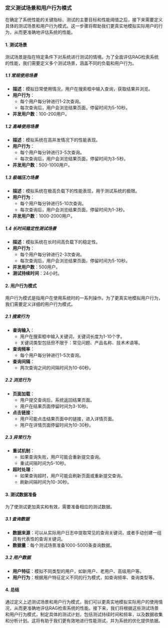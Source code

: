 ### 定义测试场景和用户行为模式

在确定了系统性能的关键指标、测试的主要目标和性能阈值之后，接下来需要定义具体的测试场景和用户行为模式。这一步骤将帮助我们更真实地模拟实际用户的行为，从而更准确地评估系统的性能。

#### 1. **测试场景**

测试场景是指在特定条件下对系统进行测试的情境。为了全面评估RAG检索系统的性能，我们需要定义多个测试场景，涵盖不同的负载和用户行为。

##### 1.1 **常规使用场景**
- **描述**：模拟日常使用情况，用户在搜索框中输入查询，获取结果并浏览。
- **用户行为**：
  - 每个用户每分钟进行1-2次查询。
  - 每次查询后，用户会浏览结果页面，停留时间为5-10秒。
- **并发用户数**：100-200用户。

##### 1.2 **高峰使用场景**
- **描述**：模拟系统在高并发情况下的性能表现。
- **用户行为**：
  - 每个用户每分钟进行3-5次查询。
  - 每次查询后，用户会浏览结果页面，停留时间为3-5秒。
- **并发用户数**：500-1000用户。

##### 1.3 **极端压力场景**
- **描述**：模拟系统在极高负载下的性能表现，用于测试系统的极限。
- **用户行为**：
  - 每个用户每分钟进行5-10次查询。
  - 每次查询后，用户会浏览结果页面，停留时间为1-3秒。
- **并发用户数**：1000-2000用户。

##### 1.4 **长时间稳定性测试场景**
- **描述**：模拟系统在长时间高负载下的稳定性。
- **用户行为**：
  - 每个用户每分钟进行2-3次查询。
  - 每次查询后，用户会浏览结果页面，停留时间为5-10秒。
- **并发用户数**：500用户。
- **测试持续时间**：24小时。

#### 2. **用户行为模式**

用户行为模式是指用户在使用系统时的一系列操作。为了更真实地模拟用户行为，我们需要定义详细的用户行为模式。

##### 2.1 **搜索行为**
- **查询输入**：
  - 用户在搜索框中输入关键词，关键词长度为1-10个字。
  - 关键词类型包括但不限于：常见问题、产品名称、技术术语等。
- **查询频率**：
  - 每个用户每分钟进行1-5次查询。
- **查询间隔**：
  - 两次查询之间的间隔时间为10-60秒。

##### 2.2 **浏览行为**
- **页面加载**：
  - 用户提交查询后，系统返回结果页面。
  - 用户在结果页面停留时间为3-10秒。
- **点击链接**：
  - 用户可能点击结果页面中的链接，进入详情页面。
  - 用户在详情页面停留时间为10-30秒。

##### 2.3 **异常行为**
- **重试机制**：
  - 如果查询失败，用户可能会重新提交查询。
  - 重试间隔时间为5-10秒。
- **超时处理**：
  - 如果查询超时，用户可能会刷新页面或重新提交查询。
  - 刷新间隔时间为10-30秒。

#### 3. **测试数据准备**

为了使测试更加真实和有效，需要准备相应的测试数据。

##### 3.1 **查询数据**
- **数据来源**：可以从实际用户日志中提取常见的查询关键词，或者手动创建一组具有代表性的查询关键词。
- **数据量**：每个测试场景准备1000-5000条查询数据。

##### 3.2 **用户数据**
- **用户特征**：模拟不同类型的用户，如新用户、老用户、高级用户等。
- **用户行为**：根据用户特征定义不同的行为模式，如查询频率、查询类型等。

#### 4. **总结**

通过定义上述测试场景和用户行为模式，我们可以更真实地模拟实际用户的使用情况，从而更准确地评估RAG检索系统的性能。接下来，我们将根据这些测试场景和用户行为模式，制定具体的测试计划，包括测试持续时间和频率，以及数据收集和分析计划。这将有助于我们更有效地进行性能测试，并为系统的优化提供依据。